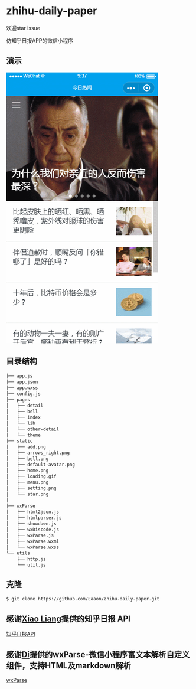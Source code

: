 # zhihu-daily-paper
欢迎star issue

仿知乎日报APP的微信小程序

## 演示
![动态图](./demo/demo.gif)


## 目录结构
```
├── app.js
├── app.json
├── app.wxss
├── config.js
├── pages
│   ├── detail
│   ├── bell
│   ├── index
│   └── lib
│   └── other-detail
│   └── theme
├── static
│   ├── add.png
│   ├── arrows_right.png
│   ├── bell.png
│   ├── default-avatar.png
│   ├── home.png
│   ├── loading.gif
│   ├── menu.png
│   ├── setting.png
│   └── star.png
│
├── wxParse
│   ├── html2json.js
│   ├── htmlparser.js
│   ├── showdown.js
│   ├── wxDiscode.js
│   ├── wxParse.js
│   ├── wxParse.wxml
│   └── wxParse.wxss
└── utils
    ├── http.js
    └── util.js
```

## 克隆
```
$ git clone https://github.com/Eaaon/zhihu-daily-paper.git
```

## 感谢[Xiao Liang](https://github.com/izzyleung)提供的知乎日报 API 
[知乎日报API](https://github.com/izzyleung/ZhihuDailyPurify/wiki/%E7%9F%A5%E4%B9%8E%E6%97%A5%E6%8A%A5-API-%E5%88%86%E6%9E%90)
 
## 感谢[Di](https://github.com/icindy)提供的wxParse-微信小程序富文本解析自定义组件，支持HTML及markdown解析
[wxParse](https://github.com/icindy/wxParse)


